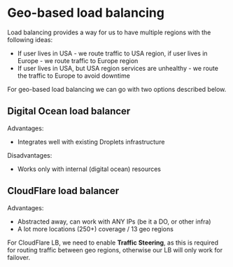 # Geo-based load balancing

Load balancing provides a way for us to have multiple regions with the following ideas:

- If user lives in USA - we route traffic to USA region, if user lives in Europe - we route traffic to Europe region
- If user lives in USA, but USA region services are unhealthy - we route the traffic to Europe to avoid downtime

For geo-based load balancing we can go with two options described below.

## Digital Ocean load balancer

Advantages:

- Integrates well with existing Droplets infrastructure

Disadvantages:

- Works only with internal (digital ocean) resources

## CloudFlare load balancer

Advantages:

- Abstracted away, can work with ANY IPs (be it a DO, or other infra)
- A lot more locations (250+) coverage / 13 geo regions

For CloudFlare LB, we need to enable **Traffic Steering**, as this is required for routing traffic between geo regions, otherwise our LB will only work for failover.
